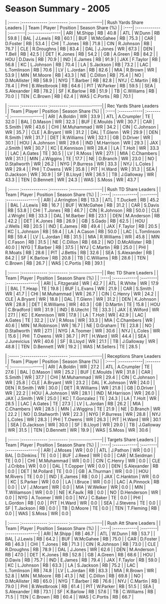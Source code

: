 # Season Summary - 2005

| :----- :------------- :--------- :----------------|
|              Rush Yards Share Leaders             |
| Team | Player       | Position | Season Share (%) |
| :----| :------------| :--------| :----------------|
| ARI  | M.Shipp      | RB       | 40.8             |
| ATL  | W.Dunn       | RB       | 59.8             |
| BAL  | J.Lewis      | RB       | 60.1             |
| BUF  | W.McGahee    | RB       | 75.3             |
| CAR  | D.Foster     | RB       | 53.4             |
| CHI  | T.Jones      | RB       | 71.8             |
| CIN  | R.Johnson    | RB       | 76.7             |
| CLE  | R.Droughns   | RB       | 83.4             |
| DAL  | J.Jones      | WR       | 67.3             |
| DEN  | T.Bell       | RB       | 42.5             |
| DET  | K.Jones      | RB       | 54.2             |
| GB   | A.Green      | RB       | 84.2             |
| HOU  | D.Davis      | RB       | 70.9             |
| IND  | E.James      | RB       | 91.9             |
| JAX  | F.Taylor     | RB       | 56.8             |
| KC   | L.Johnson    | RB       | 70.4             |
| LA   | S.Jackson    | RB       | 73.2             |
| LAC  | L.Tomlinson  | RB       | 70.6             |
| LV   | L.Jordan     | RB       | 82.6             |
| MIA  | R.Brown      | WR       | 53.9             |
| MIN  | M.Moore      | RB       | 43.3             |
| NE   | C.Dillon     | RB       | 75.4             |
| NO   | D.McAllister | RB       | 58.9             |
| NYG  | T.Barber     | RB       | 82.8             |
| NYJ  | C.Martin     | RB       | 78.4             |
| PHI  | B.Westbrook  | RB       | 64.6             |
| PIT  | W.Parker     | RB       | 59.5             |
| SEA  | S.Alexander  | RB       | 78.2             |
| SF   | K.Barlow     | RB       | 51.9             |
| TB   | C.Williams   | RB       | 70.0             |
| TEN  | C.Brown      | RB       | 62.4             |
| WAS  | C.Portis     | RB       | 70.1             |

| :----- :------------- :--------- :----------------|
|              Rec Yards Share Leaders              |
| Team | Player       | Position | Season Share (%) |
| :----| :------------| :--------| :----------------|
| ARI  | A.Boldin     | WR       | 33.9             |
| ATL  | A.Crumpler   | TE       | 32.0             |
| BAL  | D.Mason      | WR       | 32.3             |
| BUF  | E.Moulds     | WR       | 30.7             |
| CAR  | S.Smith      | WR       | 43.6             |
| CHI  | M.Muhammad   | WR       | 34.2             |
| CIN  | C.Johnson    | WR       | 35.7             |
| CLE  | A.Bryant     | WR       | 31.2             |
| DAL  | T.Glenn      | WR       | 29.9             |
| DEN  | R.Smith      | WR       | 31.7             |
| DET  | R.Williams   | WR       | 32.1             |
| GB   | D.Driver     | WR       | 30.1             |
| HOU  | A.Johnson    | WR       | 29.6             |
| IND  | M.Harrison   | WR       | 29.3             |
| JAX  | J.Smith      | WR       | 30.7             |
| KC   | E.Kennison   | WR       | 28.4             |
| LA   | T.Holt       | WR       | 33.3             |
| LAC  | A.Gates      | TE       | 30.5             |
| LV   | R.Moss       | WR       | 27.1             |
| MIA  | C.Chambers   | WR       | 31.1             |
| MIN  | J.Wiggins    | TE       | 17.7             |
| NE   | D.Branch     | WR       | 23.0             |
| NO   | D.Stallworth | WR       | 26.2             |
| NYG  | P.Burress    | WR       | 33.3             |
| NYJ  | L.Coles      | WR       | 29.4             |
| PHI  | T.Owens      | WR       | 35.8             |
| PIT  | H.Ward       | WR       | 31.3             |
| SEA  | D.Jackson    | WR       | 30.9             |
| SF   | B.Lloyd      | WR       | 36.5             |
| TB   | J.Galloway   | WR       | 43.3             |
| TEN  | D.Bennett    | WR       | 24.3             |
| WAS  | S.Moss       | WR       | 43.7             |

| :----- :------------- :--------- :----------------|
|               Rush TD Share Leaders               |
| Team | Player       | Position | Season Share (%) |
| :----| :------------| :--------| :----------------|
| ARI  | J.Arrington  | RB       | 13.3             |
| ATL  | T.Duckett    | RB       | 45.2             |
| BAL  | J.Lewis      | RB       | 16.7             |
| BUF  | W.McGahee    | RB       | 31.2             |
| CAR  | S.Davis      | RB       | 53.8             |
| CHI  | T.Jones      | RB       | 46.7             |
| CIN  | R.Johnson    | RB       | 50.0             |
| CLE  | J.Wright     | RB       | 33.3             |
| DAL  | M.Barber     | RB       | 23.1             |
| DEN  | M.Anderson   | RB       | 42.2             |
| DET  | K.Jones      | RB       | 26.9             |
| GB   | S.Gado       | RB       | 62.5             |
| HOU  | J.Wells      | RB       | 20.5             |
| IND  | E.James      | RB       | 49.4             |
| JAX  | F.Taylor     | RB       | 20.5             |
| KC   | L.Johnson    | RB       | 59.4             |
| LA   | A.Cason      | RB       | 50.0             |
| LAC  | L.Tomlinson  | RB       | 59.4             |
| LV   | L.Jordan     | RB       | 31.5             |
| MIA  | R.Williams   | WR       | 45.8             |
| MIN  | C.Fason      | RB       | 31.5             |
| NE   | C.Dillon     | RB       | 68.2             |
| NO   | D.McAllister | RB       | 40.0             |
| NYG  | T.Barber     | RB       | 37.5             |
| NYJ  | C.Martin     | RB       | 25.0             |
| PHI  | R.Moats      | RB       | 28.6             |
| PIT  | J.Bettis     | RB       | 32.6             |
| SEA  | S.Alexander  | RB       | 84.2             |
| SF   | K.Barlow     | RB       | 20.8             |
| TB   | C.Williams   | RB       | 28.6             |
| TEN  | C.Brown      | RB       | 26.7             |
| WAS  | C.Portis     | RB       | 39.1             |

| :----- :------------- :--------- :----------------|
|                Rec TD Share Leaders               |
| Team | Player       | Position | Season Share (%) |
| :----| :------------| :--------| :----------------|
| ARI  | L.Fitzgerald | WR       | 42.7             |
| ATL  | R.White      | WR       | 17.9             |
| BAL  | T.Heap       | TE       | 19.8             |
| BUF  | L.Evans      | WR       | 21.9             |
| CAR  | S.Smith      | WR       | 41.7             |
| CHI  | M.Muhammad   | WR       | 26.7             |
| CIN  | C.Henry      | WR       | 24.2             |
| CLE  | A.Bryant     | WR       | 18.8             |
| DAL  | T.Glenn      | WR       | 31.2             |
| DEN  | K.Johnson    | WR       | 28.8             |
| DET  | R.Williams   | WR       | 40.3             |
| GB   | D.Martin     | TE       | 15.8             |
| HOU  | C.Bradford   | WR       | 31.9             |
| IND  | B.Utecht     | TE       | 33.3             |
| JAX  | E.Wilford    | WR       | 27.1             |
| KC   | E.Kennison   | WR       | 17.8             |
| LA   | T.Holt       | WR       | 42.9             |
| LAC  | A.Gates      | TE       | 32.2             |
| LV   | R.Moss       | WR       | 33.3             |
| MIA  | C.Chambers   | WR       | 40.6             |
| MIN  | M.Robinson   | WR       | 16.7             |
| NE   | D.Graham     | TE       | 23.8             |
| NO   | D.Stallworth | WR       | 27.1             |
| NYG  | A.Toomer     | WR       | 30.6             |
| NYJ  | L.Coles      | WR       | 15.6             |
| PHI  | T.Owens      | WR       | 36.7             |
| PIT  | H.Ward       | WR       | 44.4             |
| SEA  | J.Jurevicius | WR       | 40.6             |
| SF   | B.Lloyd      | WR       | 21.1             |
| TB   | J.Galloway   | WR       | 48.8             |
| TEN  | D.Bennett    | WR       | 19.2             |
| WAS  | M.Sellers    | TE       | 28.5             |

| :----- :------------- :--------- :----------------|
|              Receptions Share Leaders             |
| Team | Player       | Position | Season Share (%) |
| :----| :------------| :--------| :----------------|
| ARI  | A.Boldin     | WR       | 27.2             |
| ATL  | A.Crumpler   | TE       | 27.6             |
| BAL  | D.Mason      | WR       | 25.2             |
| BUF  | E.Moulds     | WR       | 31.8             |
| CAR  | S.Smith      | WR       | 37.7             |
| CHI  | M.Muhammad   | WR       | 29.4             |
| CIN  | C.Johnson    | WR       | 25.8             |
| CLE  | A.Bryant     | WR       | 23.2             |
| DAL  | K.Johnson    | WR       | 24.0             |
| DEN  | R.Smith      | WR       | 30.0             |
| DET  | R.Williams   | WR       | 21.8             |
| GB   | D.Driver     | WR       | 22.2             |
| HOU  | A.Johnson    | WR       | 28.1             |
| IND  | M.Harrison   | WR       | 26.0             |
| JAX  | J.Smith      | WR       | 25.0             |
| KC   | T.Gonzalez   | TE       | 24.3             |
| LA   | T.Holt       | WR       | 28.5             |
| LAC  | A.Gates      | TE       | 27.3             |
| LV   | L.Jordan     | RB       | 26.2             |
| MIA  | C.Chambers   | WR       | 28.5             |
| MIN  | J.Wiggins    | TE       | 21.9             |
| NE   | D.Branch     | WR       | 22.2             |
| NO   | D.Stallworth | WR       | 22.3             |
| NYG  | P.Burress    | WR       | 28.8             |
| NYJ  | L.Coles      | WR       | 28.3             |
| PHI  | T.Owens      | WR       | 26.3             |
| PIT  | H.Ward       | WR       | 30.1             |
| SEA  | D.Jackson    | WR       | 30.0             |
| SF   | B.Lloyd      | WR       | 29.0             |
| TB   | J.Galloway   | WR       | 31.5             |
| TEN  | D.Bennett    | WR       | 19.9             |
| WAS  | S.Moss       | WR       | 30.6             |

| :----- :------------- :--------- :----------------|
|               Targets Share Leaders               |
| Team | Player       | Position | Season Share (%) |
| :----| :------------| :--------| :----------------|
| ARI  | J.Moses      | WR       | 0.0              |
| ATL  | J.Pathon     | WR       | 0.0              |
| BAL  | D.Dinkins    | TE       | 0.0              |
| BUF  | J.Reed       | WR       | 0.0              |
| CAR  | M.Seidman    | TE       | 0.0              |
| CHI  | M.Muhammad   | WR       | 0.0              |
| CIN  | C.Henry      | WR       | 0.0              |
| CLE  | J.Cribbs     | WR       | 0.0              |
| DAL  | T.Copper     | WR       | 0.0              |
| DEN  | S.Alexander  | RB       | 0.0              |
| DET  | M.Pollard    | TE       | 0.0              |
| GB   | A.Thurman    | WR       | 0.0              |
| HOU  | M.Rivers     | TE       | 0.0              |
| IND  | E.James      | RB       | 0.0              |
| JAX  | C.Hankton    | WR       | 0.0              |
| KC   | S.Parker     | WR       | 0.0              |
| LA   | I.Bruce      | WR       | 0.0              |
| LAC  | A.Pinnock    | RB       | 0.0              |
| LV   | J.Morant     | WR       | 0.0              |
| MIA  | W.Welker     | WR       | 0.0              |
| MIN  | T.Williamson | WR       | 0.0              |
| NE   | K.Faulk      | RB       | 0.0              |
| NO   | D.Henderson  | WR       | 0.0              |
| NYG  | A.Toomer     | WR       | 0.0              |
| NYJ  | C.Baker      | TE       | 0.0              |
| PHI  | L.Gordon     | RB       | 0.0              |
| PIT  | H.Ward       | WR       | 0.0              |
| SEA  | J.Stevens    | TE       | 0.0              |
| SF   | T.Jackson    | RB       | 0.0              |
| TB   | D.Moore      | TE       | 0.0              |
| TEN  | T.Fleming    | RB       | 0.0              |
| WAS  | S.Moss       | WR       | 0.0              |

| :----- :------------- :--------- :----------------|
|               Rush Att Share Leaders              |
| Team | Player       | Position | Season Share (%) |
| :----| :------------| :--------| :----------------|
| ARI  | M.Shipp      | RB       | 46.7             |
| ATL  | W.Dunn       | RB       | 53.7             |
| BAL  | J.Lewis      | RB       | 64.2             |
| BUF  | W.McGahee    | RB       | 75.0             |
| CAR  | D.Foster     | RB       | 46.3             |
| CHI  | T.Jones      | RB       | 71.3             |
| CIN  | R.Johnson    | RB       | 73.0             |
| CLE  | R.Droughns   | RB       | 78.9             |
| DAL  | J.Jones      | WR       | 62.6             |
| DEN  | M.Anderson   | RB       | 47.0             |
| DET  | K.Jones      | RB       | 52.8             |
| GB   | A.Green      | RB       | 68.6             |
| HOU  | D.Davis      | RB       | 75.7             |
| IND  | E.James      | RB       | 79.4             |
| JAX  | F.Taylor     | RB       | 59.0             |
| KC   | L.Johnson    | RB       | 63.3             |
| LA   | S.Jackson    | RB       | 75.2             |
| LAC  | L.Tomlinson  | RB       | 74.8             |
| LV   | L.Jordan     | RB       | 83.3             |
| MIA  | R.Brown      | WR       | 52.8             |
| MIN  | M.Moore      | RB       | 41.3             |
| NE   | C.Dillon     | RB       | 69.8             |
| NO   | D.McAllister | RB       | 65.0             |
| NYG  | T.Barber     | RB       | 76.6             |
| NYJ  | C.Martin     | RB       | 79.0             |
| PHI  | B.Westbrook  | RB       | 61.4             |
| PIT  | W.Parker     | RB       | 51.5             |
| SEA  | S.Alexander  | RB       | 73.1             |
| SF   | K.Barlow     | RB       | 57.6             |
| TB   | C.Williams   | RB       | 71.5             |
| TEN  | C.Brown      | RB       | 60.4             |
| WAS  | C.Portis     | RB       | 66.7             |


